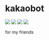 # kakaobot

![](https://img.shields.io/github/commit-activity/y/Tanya58/kakaobot)
![](https://img.shields.io/github/commit-activity/m/Tanya58/kakaobot)
![](https://img.shields.io/github/commit-activity/w/Tanya58/kakaobot)
![](https://img.shields.io/github/last-commit/Tanya58/kakaobot)

for my friends
